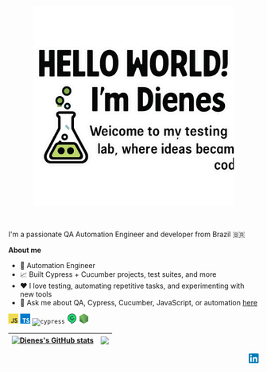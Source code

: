 <p align="center">
  <a href="https://dieneslab.github.io">
    <img width="80%" alt="Hello, I'm Dienes. I do automation and QA!" src="./images/welcome.png" />
  </a>
</p>

<br />

I'm a passionate QA Automation Engineer and developer from Brazil 🇧🇷

**About me**

- 💼 Automation Engineer  
- 📈 Built Cypress + Cucumber projects, test suites, and more  
- ❤️ I love testing, automating repetitive tasks, and experimenting with new tools  
- 💬 Ask me about QA, Cypress, Cucumber, JavaScript, or automation [here](https://github.com/dieneslab/issues)

<code><img height="20" alt="javascript" src="https://raw.githubusercontent.com/github/explore/80688e429a7d4ef2fca1e82350fe8e3517d3494d/topics/javascript/javascript.png"></code>
<code><img height="20" alt="typescript" src="https://raw.githubusercontent.com/github/explore/80688e429a7d4ef2fca1e82350fe8e3517d3494d/topics/typescript/typescript.png"></code>
<code><img height="20" alt="cypress" src="https://raw.githubusercontent.com/github/explore/9e4aa0e0c85c1542b8ee1f1f9fa1d2b1f1b8b6e1/topics/cypress/cypress.png"></code>
<code><img height="20" alt="cucumber" src="https://raw.githubusercontent.com/github/explore/9f3e1a0f88c8c1d4b8e1b8f8c8e1d1f8e1c8c8e1/topics/cucumber/cucumber.png"></code>
<code><img height="20" alt="nodejs" src="https://raw.githubusercontent.com/github/explore/80688e429a7d4ef2fca1e82350fe8e3517d3494d/topics/nodejs/nodejs.png"></code>

| <a href="https://github.com/dieneslab"><img align="center" src="https://github-readme-stats.vercel.app/api?username=dieneslab&show_icons=true&include_all_commits=true&theme=buefy&hide_border=true" alt="Dienes's GitHub stats" /></a> | <a href="https://github.com/dieneslab"><img align="center" src="https://github-readme-stats.vercel.app/api/top-langs/?username=dieneslab&layout=compact&theme=buefy&hide_border=true" /></a> |
| ------------- | ------------- |


<a href="https://linkedin.com/in/dienes">
  <img align="right" alt="Dienes Stein | LinkedIn" width="20px" src="./icons/linkedin.svg" />
</a>
